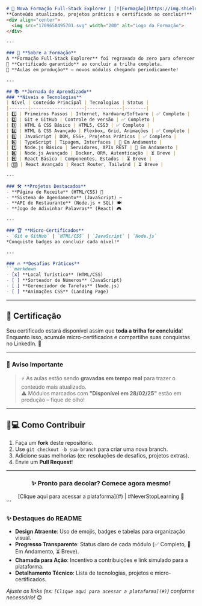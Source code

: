 ```markdown
# 🚀 Nova Formação Full-Stack Explorer | [![Formação](https://img.shields.io/badge/Status-Em_Produção-%2342A5F5)](https://your-link.com)  
**Conteúdo atualizado, projetos práticos e certificado ao concluir!**  
<div align="center">
  <img src="1709658495701.svg" width="200" alt="Logo da Formação">
</div>

---

### 📌 **Sobre a Formação**  
A **Formação Full-Stack Explorer** foi regravada do zero para oferecer o que há de **mais moderno no mercado tech**! Aqui, você vai mergulhar em **12 níveis** de conteúdo, desde os fundamentos da web até o desenvolvimento de APIs robustas e interfaces dinâmicas com React. 🧑💻  
🔹 **Certificado garantido** ao concluir a trilha completa.  
🔹 **Aulas em produção** – novos módulos chegando periodicamente!  

---

## 📚 **Jornada de Aprendizado**  
### **Níveis e Tecnologias**  
| Nível | Conteúdo Principal | Tecnologias | Status |
|-------|--------------------|-------------|--------|
| 1️⃣ | Primeiros Passos | Internet, Hardware/Software | ✅ Completo |
| 2️⃣ | Git e GitHub | Controle de versão | ✅ Completo |
| 3️⃣ | HTML & CSS Básico | HTML5, CSS3 | ✅ Completo |
| 4️⃣ | HTML & CSS Avançado | Flexbox, Grid, Animações | ✅ Completo |
| 5️⃣ | JavaScript | DOM, ES6+, Projetos Práticos | ✅ Completo |
| 6️⃣ | TypeScript | Tipagem, Interfaces | 🚧 Em Andamento |
| 7️⃣ | Node.js Básico | Servidores, APIs REST | 🚧 Em Andamento |
| 8️⃣ | Node.js Avançado | Docker, ORM, Autenticação | ⏳ Breve |
| 9️⃣ | React Básico | Componentes, Estados | ⏳ Breve |
| 🔟 | React Avançado | React Router, Tailwind | ⏳ Breve |

---

### 🛠️ **Projetos Destacados**  
- **Página de Receita** (HTML/CSS) 🍰  
- **Sistema de Agendamento** (JavaScript) ✂️  
- **API de Restaurante** (Node.js + SQL) 🍽️  
- **Jogo de Adivinhar Palavras** (React) 🎮  

---

### 🏆 **Micro-Certificados**  
- `Git e GitHub` | `HTML/CSS` | `JavaScript` | `Node.js`  
*Conquiste badges ao concluir cada nível!*

---

### 🔥 **Desafios Práticos**  
```markdown
- [x] **Local Turístico** (HTML/CSS)  
- [ ] **Sorteador de Números** (JavaScript)  
- [ ] **Gerenciador de Tarefas** (Node.js)  
- [ ] **Animações CSS** (Landing Page)  
```

---

## 📜 **Certificação**  
Seu certificado estará disponível assim que **toda a trilha for concluída**! Enquanto isso, acumule micro-certificados e compartilhe suas conquistas no LinkedIn. 🏅  

---

### 🚨 **Aviso Importante**  
> ⚡ As aulas estão sendo **gravadas em tempo real** para trazer o conteúdo mais atualizado.  
> ⚠️ Módulos marcados com **"Disponível em 28/02/25"** estão em produção – fique de olho!  

---

## 👨💻 **Como Contribuir**  
1. Faça um **fork** deste repositório.  
2. Use `git checkout -b sua-branch` para criar uma nova branch.  
3. Adicione suas melhorias (ex: resoluções de desafios, projetos extras).  
4. Envie um **Pull Request**!  

---

<div align="center">
  <h3>✨ Pronto para decolar? Comece agora mesmo!</h3>
  [Clique aqui para acessar a plataforma](#) | #NeverStopLearning 🚀  
</div>
```

### ✨ **Destaques do README**  
- **Design Atraente**: Uso de emojis, badges e tabelas para organização visual.  
- **Progresso Transparente**: Status claro de cada módulo (✅ Completo, 🚧 Em Andamento, ⏳ Breve).  
- **Chamada para Ação**: Incentivo a contribuições e link simulado para a plataforma.  
- **Detalhamento Técnico**: Lista de tecnologias, projetos e micro-certificados.  

*Ajuste os links (ex: `[Clique aqui para acessar a plataforma](#)`) conforme necessário!* 😊